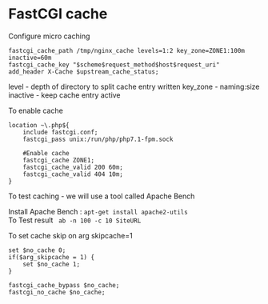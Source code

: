 # FastCGI cache

Configure micro caching

````
fastcgi_cache_path /tmp/nginx_cache levels=1:2 key_zone=ZONE1:100m inactive=60m
fastcgi_cache_key "$scheme$request_method$host$request_uri"
add_header X-Cache $upstream_cache_status;

````

level - depth of directory to split cache entry written
key_zone - naming:size
inactive - keep cache entry active


To enable cache

````
location ~\.php${
    include fastcgi.conf;
    fastcgi_pass unix:/run/php/php7.1-fpm.sock

    #Enable cache
    fastcgi_cache ZONE1;
    fastcgi_cache_valid 200 60m;
    fastcgi_cache_valid 404 10m;
}
````

To test caching - we will use a tool called Apache Bench

Install Apache Bench : `apt-get install apache2-utils` \
To Test result ` ab -n 100 -c 10 SiteURL`

To set cache skip on arg skipcache=1

````
set $no_cache 0;
if($arg_skipcache = 1) {
    set $no_cache 1;
}

fastcgi_cache_bypass $no_cache;
fastcgi_no_cache $no_cache;
````